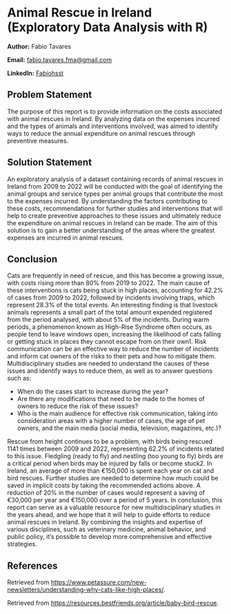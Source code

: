 # Animal Rescue in Ireland (Exploratory Data Analysis with R)

**Author:** Fabio Tavares

**Email:** fabio.tavares.fma@gmail.com

**LinkedIn:** [Fabiohsst](https://www.linkedin.com/in/fabiohsst/)

## Problem Statement
The purpose of this report is to provide information on the costs associated with animal rescues in Ireland. By analyzing data on the expenses incurred and the types of animals and interventions involved, was aimed to identify ways to reduce the annual expenditure on animal rescues through preventive measures.

## Solution Statement
An exploratory analysis of a dataset containing records of animal rescues in Ireland from 2009 to 2022 will be conducted with the goal of identifying the animal groups and service types per animal groups that contribute the most to the expenses incurred. By understanding the factors contributing to these costs, recommendations for further studies and interventions that will help to create preventive approaches to these issues and ultimately reduce the expenditure on animal rescues in Ireland can be made. The aim of this solution is to gain a better understanding of the areas where the greatest expenses are incurred in animal rescues.

## Conclusion
Cats are frequently in need of rescue, and this has become a growing issue, with costs rising more than 80% from 2019 to 2022. The main cause of these interventions is cats being stuck in high places, accounting for 42.2% of cases from 2009 to 2022, followed by incidents involving traps, which represent 28.3% of the total events.
An interesting finding is that livestock animals represents a small part of the total amount expended registered from the period analysed, with about 5% of the incidents.
During warm periods, a phenomenon known as High-Rise Syndrome often occurs, as people tend to leave windows open, increasing the likelihood of cats falling or getting stuck in places they cannot escape from on their own1. Risk communication can be an effective way to reduce the number of incidents and inform cat owners of the risks to their pets and how to mitigate them. Multidisciplinary studies are needed to understand the causes of these issues and identify ways to reduce them, as well as to answer questions such as:
- When do the cases start to increase during the year?
-	Are there any modifications that need to be made to the homes of owners to reduce the risk of these issues?
-	Who is the main audience for effective risk communication, taking into consideration areas with a higher number of cases, the age of pet owners, and the main media (social media, television, magazines, etc.)?
  
Rescue from height continues to be a problem, with birds being rescued 1141 times between 2009 and 2022, representing 62.2% of incidents related to this issue. Fledgling (ready to fly) and nestling (too young to fly) birds are a critical period when birds may be injured by falls or become stuck2. In Ireland, an average of more than €150,000 is spent each year on cat and bird rescues. Further studies are needed to determine how much could be saved in implicit costs by taking the recommended actions above. A reduction of 20% in the number of cases would represent a saving of €30,000 per year and €150,000 over a period of 5 years.
In conclusion, this report can serve as a valuable resource for new multidisciplinary studies in the years ahead, and we hope that it will help to guide efforts to reduce animal rescues in Ireland. By combining the insights and expertise of various disciplines, such as veterinary medicine, animal behavior, and public policy, it’s possible to develop more comprehensive and effective strategies.

## References
Retrieved from https://www.petassure.com/new-newsletters/understanding-why-cats-like-high-places/.

Retrieved from https://resources.bestfriends.org/article/baby-bird-rescue.
